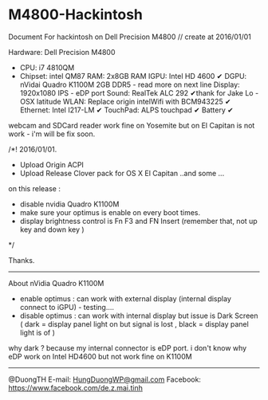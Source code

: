 # M4800-Hackintosh
Document For hackintosh on Dell  Precision M4800
// create at 2016/01/01

Hardware:
Dell Precision M4800 
+ CPU: i7 4810QM 
+ Chipset: intel QM87 
RAM: 2x8GB RAM
IGPU: Intel HD 4600 ✔︎
DGPU: nVidai Quadro K1100M 2GB DDR5 - read more on next line
Display: 1920x1080 IPS - eDP port
Sound: RealTek ALC 292 ✔︎thank for Jake Lo - OSX latitude
WLAN: Replace origin intelWifi with BCM943225 ✔︎
Ethernet: Intel I217-LM ✔︎
TouchPad: ALPS touchpad ✔︎
Battery ✔︎

webcam and SDCard reader work fine on Yosemite but on El Capitan is not work - i'm will be fix soon.

/*!
2016/01/01.
+ Upload Origin ACPI
+ Upload Release Clover pack for OS X El Capitan
..and some ...

on this release :
+ disable nvidia Quadro K1100M
+ make sure your optimus is enable on every boot times.
+ display brightness control is Fn F3 and FN Insert (remember that, not up key and down key )

*/

Thanks.

____________
About nVidia Quadro K1100M
+ enable optimus : can work with external display (internal display connect to iGPU) - testing.... 
+ disable optimus : can work with internal display but issue is Dark Screen 
( dark = display panel light on but signal is lost ,
black = display panel light is of )

why dark ?
because my internal connector is eDP port.
i don't know why eDP work on Intel HD4600 but not work fine on K1100M

____________
@DuongTH
E-mail: HungDuongWP@gmail.com
Facebook: https://www.facebook.com/de.z.mai.tinh

